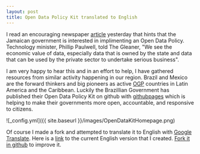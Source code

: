 ```yaml
---
layout: post
title: Open Data Policy Kit translated to English  
---
```


I read an encouraging newspaper [article](http://jamaica-gleaner.com/gleaner/20141010/lead/lead7.html) yesterday that hints that the Jamaican government is interested in implimenting an Open Data Policy. Technology minister, Phillip Paulwell, told The Gleaner, "We see the economic value of data, especially data that is owned by the state and data that can be used by the private sector to undertake serious business". 

I am very happy to hear this and in an effort to help, I have gathered resources from similar activity happening in our region. Brazil and Mexico are the forward thinkers and big pioneers as active [OGP](http://www.opengovpartnership.org/) countries in Latin America and the Caribbean. Luckily the Brazillian Government has published their Open Data Policy Kit on github with [githubpages](github.io) which is helping to make their governments more open, accountable, and responsive to citizens.

![_config.yml]({{ site.baseurl }}/images/OpenDataKitHomepage.png)

Of course I made a fork and attempted to translate it to English with [Google Translate](https://translate.google.com/). Here is a [link](https://varunity.github.io/kit/) to the current English version that I created. [Fork it in github](https://github.com/varunity/kit) to improve it.


